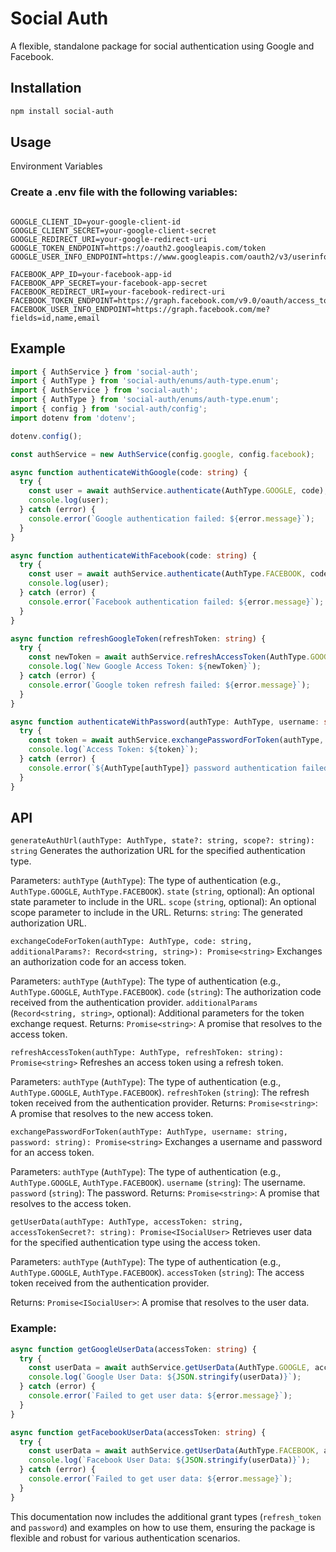 # Social Auth

A flexible, standalone package for social authentication using Google and Facebook.

## Installation

```bash
npm install social-auth
```

## Usage
Environment Variables

### Create a .env file with the following variables:
```env

GOOGLE_CLIENT_ID=your-google-client-id
GOOGLE_CLIENT_SECRET=your-google-client-secret
GOOGLE_REDIRECT_URI=your-google-redirect-uri
GOOGLE_TOKEN_ENDPOINT=https://oauth2.googleapis.com/token
GOOGLE_USER_INFO_ENDPOINT=https://www.googleapis.com/oauth2/v3/userinfo

FACEBOOK_APP_ID=your-facebook-app-id
FACEBOOK_APP_SECRET=your-facebook-app-secret
FACEBOOK_REDIRECT_URI=your-facebook-redirect-uri
FACEBOOK_TOKEN_ENDPOINT=https://graph.facebook.com/v9.0/oauth/access_token
FACEBOOK_USER_INFO_ENDPOINT=https://graph.facebook.com/me?fields=id,name,email
```

## Example

```typescript
import { AuthService } from 'social-auth';
import { AuthType } from 'social-auth/enums/auth-type.enum';
import { AuthService } from 'social-auth';
import { AuthType } from 'social-auth/enums/auth-type.enum';
import { config } from 'social-auth/config';
import dotenv from 'dotenv';

dotenv.config();

const authService = new AuthService(config.google, config.facebook);

async function authenticateWithGoogle(code: string) {
  try {
    const user = await authService.authenticate(AuthType.GOOGLE, code);
    console.log(user);
  } catch (error) {
    console.error(`Google authentication failed: ${error.message}`);
  }
}

async function authenticateWithFacebook(code: string) {
  try {
    const user = await authService.authenticate(AuthType.FACEBOOK, code);
    console.log(user);
  } catch (error) {
    console.error(`Facebook authentication failed: ${error.message}`);
  }
}

async function refreshGoogleToken(refreshToken: string) {
  try {
    const newToken = await authService.refreshAccessToken(AuthType.GOOGLE, refreshToken);
    console.log(`New Google Access Token: ${newToken}`);
  } catch (error) {
    console.error(`Google token refresh failed: ${error.message}`);
  }
}

async function authenticateWithPassword(authType: AuthType, username: string, password: string) {
  try {
    const token = await authService.exchangePasswordForToken(authType, username, password);
    console.log(`Access Token: ${token}`);
  } catch (error) {
    console.error(`${AuthType[authType]} password authentication failed: ${error.message}`);
  }
}

```


## API
`generateAuthUrl(authType: AuthType, state?: string, scope?: string): string`
Generates the authorization URL for the specified authentication type.

Parameters:
    `authType` (`AuthType`): The type of authentication (e.g., `AuthType.GOOGLE`, `AuthType.FACEBOOK`).
    `state` (`string`, optional): An optional state parameter to include in the URL.
    `scope` (`string`, optional): An optional scope parameter to include in the URL.
Returns:
    `string`: The generated authorization URL.

    
`exchangeCodeForToken(authType: AuthType, code: string, additionalParams?: Record<string, string>): Promise<string>`
Exchanges an authorization code for an access token.

Parameters:
    `authType` (`AuthType`): The type of authentication (e.g., `AuthType.GOOGLE`, `AuthType.FACEBOOK`).
    `code` (`string`): The authorization code received from the authentication provider.
    `additionalParams` (`Record<string, string>`, optional): Additional parameters for the token exchange request.
Returns:
    `Promise<string>`: A promise that resolves to the access token.


`refreshAccessToken(authType: AuthType, refreshToken: string): Promise<string>`
Refreshes an access token using a refresh token.

Parameters:
    `authType` (`AuthType`): The type of authentication (e.g., `AuthType.GOOGLE`, `AuthType.FACEBOOK`).
    `refreshToken` (`string`): The refresh token received from the authentication provider.
Returns:
    `Promise<string>`: A promise that resolves to the new access token.


`exchangePasswordForToken(authType: AuthType, username: string, password: string): Promise<string>`
Exchanges a username and password for an access token.

Parameters:
    `authType` (`AuthType`): The type of authentication (e.g., `AuthType.GOOGLE`, `AuthType.FACEBOOK`).
    `username` (`string`): The username.
    `password` (`string`): The password.
Returns:
    `Promise<string>`: A promise that resolves to the access token.



`getUserData(authType: AuthType, accessToken: string, accessTokenSecret?: string): Promise<ISocialUser>`
Retrieves user data for the specified authentication type using the access token.

Parameters:
    `authType` (`AuthType`): The type of authentication (e.g., `AuthType.GOOGLE`, `AuthType.FACEBOOK`).
    `accessToken` (`string`): The access token received from the authentication provider.

Returns:
    `Promise<ISocialUser>`: A promise that resolves to the user data.


### Example:

```typescript
async function getGoogleUserData(accessToken: string) {
  try {
    const userData = await authService.getUserData(AuthType.GOOGLE, accessToken);
    console.log(`Google User Data: ${JSON.stringify(userData)}`);
  } catch (error) {
    console.error(`Failed to get user data: ${error.message}`);
  }
}

async function getFacebookUserData(accessToken: string) {
  try {
    const userData = await authService.getUserData(AuthType.FACEBOOK, accessToken);
    console.log(`Facebook User Data: ${JSON.stringify(userData)}`);
  } catch (error) {
    console.error(`Failed to get user data: ${error.message}`);
  }
}
```

This documentation now includes the additional grant types (`refresh_token` and `password`) and examples on how to use them, ensuring the package is flexible and robust for various authentication scenarios.


